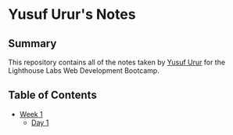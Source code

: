 # Yusuf Urur's Notes
## Summary 
This repository contains all of the notes taken by [Yusuf Urur](https://github.com/yusufurur/lighthouse-web-notes.git) for the Lighthouse Labs Web Development Bootcamp.

## Table of Contents
* [Week 1](/Week_1)
  * [Day 1](/Week_1/Day_1)